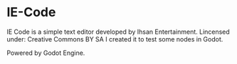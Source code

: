 # IE-Code
IE Code is a simple text editor developed by Ihsan Entertainment.
Lincensed under: Creative Commons BY SA
I created it to test some nodes in Godot.

Powered by Godot Engine.
